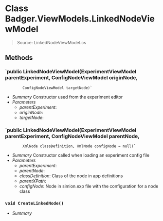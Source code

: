 # Class Badger.ViewModels.LinkedNodeViewModel
> Source: LinkedNodeViewModel.cs
## Methods
### `public LinkedNodeViewModel(ExperimentViewModel parentExperiment, ConfigNodeViewModel originNode,
            ConfigNodeViewModel targetNode)`
* *Summary*
  Constructor used from the experiment editor
* *Parameters*
  * _parentExperiment_: 
  * _originNode_: 
  * _targetNode_: 
### `public LinkedNodeViewModel(ExperimentViewModel parentExperiment, ConfigNodeViewModel parentNode,
            XmlNode classDefinition, XmlNode configNode = null)`
* *Summary*
  Constructor called when loading an experiment config file
* *Parameters*
  * _parentExperiment_: 
  * _parentNode_: 
  * _classDefinition_: Class of the node in app definitions
  * _parentXPath_: 
  * _configNode_: Node in simion.exp file with the configuration for a node class
### `void CreateLinkedNode()`
* *Summary*
  
